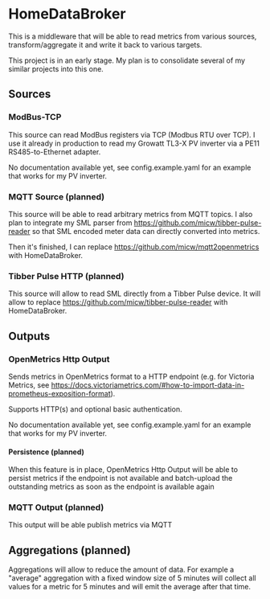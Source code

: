 # HomeDataBroker

This is a middleware that will be able to read metrics from various sources, transform/aggregate it and write it back to various targets.

This project is in an early stage. My plan is to consolidate several of my similar projects into this one.

## Sources

### ModBus-TCP

This source can read ModBus registers via TCP (Modbus RTU over TCP). I use it already in production to read my Growatt TL3-X PV inverter via a PE11 RS485-to-Ethernet adapter.

No documentation available yet, see config.example.yaml for an example that works for my PV inverter.

### MQTT Source (planned)

This source will be able to read arbitrary metrics from MQTT topics. I also plan to integrate my SML parser from https://github.com/micw/tibber-pulse-reader so that SML encoded meter data can directly converted into metrics.

Then it's finished, I can replace https://github.com/micw/mqtt2openmetrics with HomeDataBroker.

### Tibber Pulse HTTP (planned)

This source will allow to read SML directly from a Tibber Pulse device. It will allow to replace https://github.com/micw/tibber-pulse-reader with HomeDataBroker.

## Outputs

### OpenMetrics Http Output

Sends metrics in OpenMetrics format to a HTTP endpoint (e.g. for Victoria Metrics, see  https://docs.victoriametrics.com/#how-to-import-data-in-prometheus-exposition-format).

Supports HTTP(s) and optional basic authentication.

No documentation available yet, see config.example.yaml for an example that works for my PV inverter.

#### Persistence (planned)

When this feature is in place, OpenMetrics Http Output will be able to persist metrics if the endpoint is not available and batch-upload the outstanding metrics as soon as the endpoint is available again

### MQTT Output (planned)

This output will be able publish metrics via MQTT

## Aggregations (planned)

Aggregations will allow to reduce the amount of data. For example a "average" aggregation with a fixed window size of 5 minutes will collect all values for a metric for 5 minutes and will emit the average after that time.
